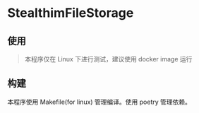 # StealthimFileStorage

## 使用

> 本程序仅在 Linux 下进行测试，建议使用 docker image 运行

## 构建

本程序使用 Makefile(for linux) 管理编译。使用 poetry 管理依赖。
